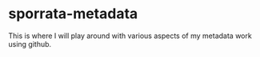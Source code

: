 # sporrata-metadata
 This is where I will play around with various aspects of my metadata work using github.
